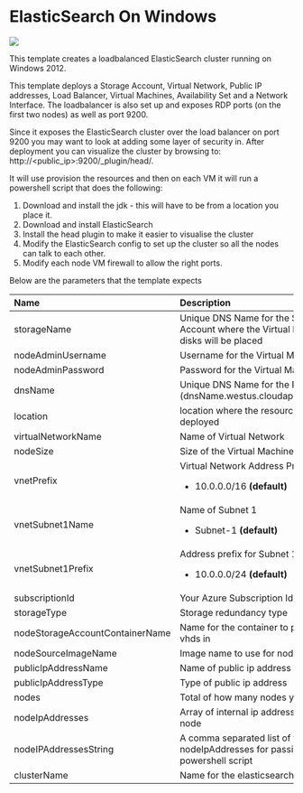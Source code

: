# ElasticSearch On Windows

<a href="https://azuredeploy.net" target="_blank">
    <img src="http://azuredeploy.net/deploybutton.png"/>
</a>

This template creates a loadbalanced ElasticSearch cluster running on Windows 2012. 

This template deploys a Storage Account, Virtual Network, Public IP addresses, Load Balancer, Virtual Machines, Availability Set and a Network Interface. The loadbalancer is also set up and exposes RDP ports (on the first two nodes) as well as port 9200.

Since it exposes the ElasticSearch cluster over the load balancer on port 9200 you may want to look at adding some layer of security in. After deployment you can visualize the cluster by browsing to: http://&lt;public_ip&gt;:9200/_plugin/head/.

It will use provision the resources and then on each VM it will run a powershell script that does the following:

1. Download and install the jdk - this will have to be from a location you place it.
2. Download and install ElasticSearch
3. Install the head plugin to make it easier to visualise the cluster
4. Modify the ElasticSearch config to set up the cluster so all the nodes can talk to each other. 
5. Modify each node VM firewall to allow the right ports.

Below are the parameters that the template expects

| Name   | Description    |
|:--- |:---|
| storageName  | Unique DNS Name for the Storage Account where the Virtual Machine's disks will be placed |
| nodeAdminUsername  | Username for the Virtual Machines  |
| nodeAdminPassword  | Password for the Virtual Machine  |
| dnsName  | Unique DNS Name for the Public IP (dnsName.westus.cloudapp.azure.com) |
| location | location where the resources will be deployed |
| virtualNetworkName | Name of Virtual Network |
| nodeSize | Size of the Virtual Machine Instance |
| vnetPrefix | Virtual Network Address Prefix <br> <ul><li>10.0.0.0/16 **(default)**</li></ul> |
| vnetSubnet1Name | Name of Subnet 1 <br> <ul><li>Subnet-1 **(default)**</li></ul> |
| vnetSubnet1Prefix | Address prefix for Subnet 1 <br> <ul><li>10.0.0.0/24 **(default)**</li></ul> |
| subscriptionId | Your Azure Subscription Id |
| storageType | Storage redundancy type |
| nodeStorageAccountContainerName | Name for the container to place the vhds in |
| nodeSourceImageName | Image name to use for node vm |
| publicIpAddressName | Name of public ip address |
| publicIpAddressType | Type of public ip address |
| nodes | Total of how many nodes you want |
| nodeIpAddresses | Array of internal ip addresses for each node |
| nodeIPAddressesString | A comma separated list of the values in nodeIpAddresses for passing to powershell script |
| clusterName | Name for the elasticsearch cluster |

